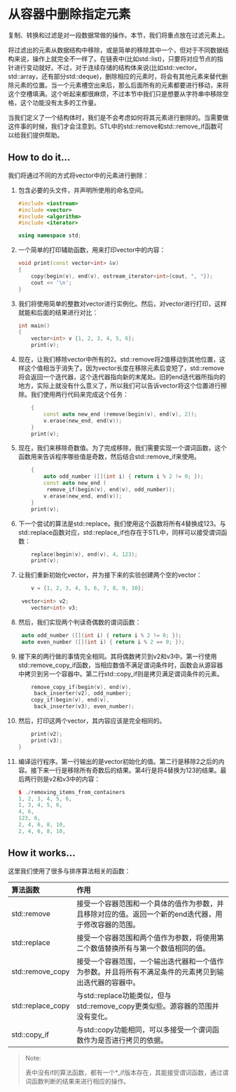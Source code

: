 # 从容器中删除指定元素

复制、转换和过滤是对一段数据常做的操作。本节，我们将重点放在过滤元素上。

将过滤出的元素从数据结构中移除，或是简单的移除其中一个，但对于不同数据结构来说，操作上就完全不一样了。在链表中(比如std::list)，只要将对应节点的指针进行变动就好。不过，对于连续存储的结构体来说(比如std::vector，std::array，还有部分std::deque)，删除相应的元素时，将会有其他元素来替代删除元素的位置。当一个元素槽空出来后，那么后面所有的元素都要进行移动，来将这个空槽填满。这个听起来都很麻烦，不过本节中我们只是想要从字符串中移除空格，这个功能没有太多的工作量。

当我们定义了一个结构体时，我们是不会考虑如何将其元素进行删除的。当需要做这件事的时候，我们才会注意到。STL中的std::remove和std::remove_if函数可以给我们提供帮助。

## How to do it...

我们将通过不同的方式将vector中的元素进行删除：

1. 包含必要的头文件，并声明所使用的命名空间。

   ``` c++
   #include <iostream>
   #include <vector>
   #include <algorithm>
   #include <iterator>

   using namespace std;
   ```

2. 一个简单的打印辅助函数，用来打印vector中的内容：

   ```c++
   void print(const vector<int> &v)
   {
       copy(begin(v), end(v), ostream_iterator<int>{cout, ", "});
       cout << '\n';
   }
   ```

3. 我们将使用简单的整数对vector进行实例化。然后，对vector进行打印，这样就能和后面的结果进行对比：

   ```c++
   int main()
   {
       vector<int> v {1, 2, 3, 4, 5, 6};
       print(v);
   ```

4. 现在，让我们移除vector中所有的2。std::remove将2值移动到其他位置，这样这个值相当于消失了。因为vector长度在移除元素后变短了，std::remove将会返回一个迭代器，这个迭代器指向新的末尾处。旧的end迭代器所指向的地方，实际上就没有什么意义了，所以我们可以告诉vector将这个位置进行擦除。我们使用两行代码来完成这个任务：

   ```c++
       {
           const auto new_end (remove(begin(v), end(v), 2));
           v.erase(new_end, end(v));
       }
       print(v);
   ```

5. 现在，我们来移除奇数值。为了完成移除，我们需要实现一个谓词函数，这个函数用来告诉程序哪些值是奇数，然后结合std::remove_if来使用。

   ```c++
       {
           auto odd_number ([](int i) { return i % 2 != 0; });
           const auto new_end (
           	remove_if(begin(v), end(v), odd_number));
           v.erase(new_end, end(v));
       }
       print(v);
   ```

6. 下一个尝试的算法是std::replace。我们使用这个函数将所有4替换成123。与std::replace函数对应，std::replace_if也存在于STL中，同样可以接受谓词函数：

   ```c++
       replace(begin(v), end(v), 4, 123);
       print(v);
   ```

7. 让我们重新初始化vector，并为接下来的实验创建两个空的vector：

   ```c++
       v = {1, 2, 3, 4, 5, 6, 7, 8, 9, 10};
       
   	vector<int> v2;
       vector<int> v3;
   ```

8. 然后，我们实现两个判读奇偶数的谓词函数：

   ```c++
   	auto odd_number ([](int i) { return i % 2 != 0; });
   	auto even_number ([](int i) { return i % 2 == 0; });
   ```

9. 接下来的两行做的事情完全相同。其将偶数拷贝到v2和v3中。第一行使用std::remove_copy_if函数，当相应数值不满足谓词条件时，函数会从源容器中拷贝到另一个容器中。第二行std::copy_if则是拷贝满足谓词条件的元素。

   ```c++
       remove_copy_if(begin(v), end(v),
       	back_inserter(v2), odd_number);
       copy_if(begin(v), end(v),
       	back_inserter(v3), even_number); 
   ```

10. 然后，打印这两个vector，其内容应该是完全相同的。

    ```c++
        print(v2);
        print(v3);
    }
    ```

11. 编译运行程序。第一行输出的是vector初始化的值。第二行是移除2之后的内容。接下来一行是移除所有奇数后的结果。第4行是将4替换为123的结果。最后两行则是v2和v3中的内容：

    ```c++
    $ ./removing_items_from_containers
    1, 2, 3, 4, 5, 6,
    1, 3, 4, 5, 6,
    4, 6,
    123, 6,
    2, 4, 6, 8, 10,
    2, 4, 6, 8, 10,
    ```

## How it works...

这里我们使用了很多与排序算法相关的函数：

| 算法函数          | 作用                                                         |
| :---------------- | :----------------------------------------------------------- |
| std::remove       | 接受一个容器范围和一个具体的值作为参数，并且移除对应的值。返回一个新的end迭代器，用于修改容器的范围。 |
| std::replace      | 接受一个容器范围和两个值作为参数，将使用第二个数值替换所有与第一个数值相同的值。 |
| std::remove_copy  | 接受一个容器范围，一个输出迭代器和一个值作为参数。并且将所有不满足条件的元素拷贝到输出迭代器的容器中。 |
| std::replace_copy | 与std::replace功能类似，但与std::remove_copy更类似些。源容器的范围并没有变化。 |
| std::copy_if      | 与std::copy功能相同，可以多接受一个谓词函数作为是否进行拷贝的依据。 |

> Note:
>
> 表中没有if的算法函数，都有一个*_if版本存在，其能接受谓词函数，通过谓词函数判断的结果来进行相应的操作。

